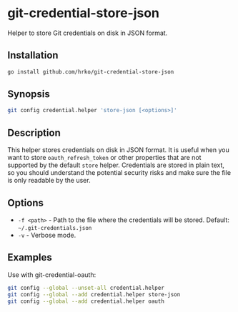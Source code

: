 # git-credential-store-json
Helper to store Git credentials on disk in JSON format.

## Installation
```sh
go install github.com/hrko/git-credential-store-json
```

## Synopsis
```sh
git config credential.helper 'store-json [<options>]'
```

## Description
This helper stores credentials on disk in JSON format. It is useful when you want to store `oauth_refresh_token` or other properties that are not supported by the default `store` helper. Credentials are stored in plain text, so you should understand the potential security risks and make sure the file is only readable by the user.

## Options
- `-f <path>` - Path to the file where the credentials will be stored. Default: `~/.git-credentials.json`
- `-v` - Verbose mode.

## Examples
Use with git-credential-oauth:
```sh
git config --global --unset-all credential.helper
git config --global --add credential.helper store-json
git config --global --add credential.helper oauth
```
